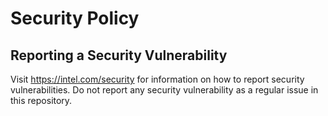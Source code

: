 # Security Policy

## Reporting a Security Vulnerability

Visit https://intel.com/security for information on how to report security vulnerabilities. Do not report any security vulnerability as a regular issue in this repository.
